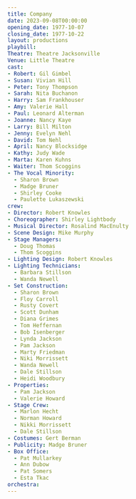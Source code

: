 ```yaml
---
title: Company
date: 2023-09-08T00:00:00
opening_date: 1977-10-07
closing_date: 1977-10-22
layout: productions
playbill:
Theatre: Theatre Jacksonville
Venue: Little Theatre
cast:
- Robert: Gil Gimbel
- Susan: Vivian Hill
- Peter: Tony Thompson
- Sarah: Nita Buchanon
- Harry: Sam Frankhouser
- Amy: Valerie Hall
- Paul: Leonard Alterman
- Joanne: Nancy Kaye
- Larry: Bill Milton
- Jenny: Evelyn Nehl
- David: Tom Nehl
- April: Nancy Blocksidge
- Kathy: Judy Wade
- Marta: Karen Kuhns
- Waiter: Thom Scoggins
- The Vocal Minority:
  - Sharon Brown
  - Madge Bruner
  - Shirley Cooke
  - Paulette Lukaszewski
crew:
- Director: Robert Knowles
- Choreographer: Shirley Lightbody
- Musical Director: Rosalind MacEnulty
- Scene Design: Mike Murphy
- Stage Managers:
  - Doug Thomas
  - Thom Scoggins
- Lighting Design: Robert Knowles
- Lighting Technicians:
  - Barbara Stillson
  - Wanda Newell
- Set Construction:
  - Sharon Brown
  - Floy Carroll
  - Rusty Covert
  - Scott Dunham
  - Diana Grimes
  - Tom Heffernan
  - Bob Isenberger
  - Lynda Jackson
  - Pam Jackson
  - Marty Friedman
  - Niki Morrissett
  - Wanda Newell
  - Dale Stillson
  - Heidi Woodbury
- Properties:
  - Pam Jackson
  - Valerie Howard
- Stage Crew:
  - Marlon Hecht
  - Norman Howard
  - Nikki Morrissett
  - Dale Stillson
- Costumes: Gert Berman
- Publicity: Madge Bruner
- Box Office:
  - Pat Mullarkey
  - Ann Dubow
  - Pat Somers
  - Esta Tkac
orchestra:
---
```



